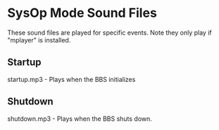 # SysOp Mode Sound Files

These sound files are played for specific events.  Note they only play if "mplayer" is installed.

## Startup

startup.mp3 - Plays when the BBS initializes

## Shutdown

shutdown.mp3 - Plays when the BBS shuts down.

